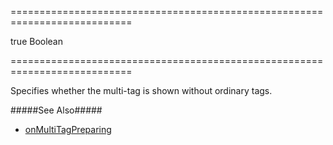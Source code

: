 ===========================================================================
<!--default-->true<!--/default-->
<!--type-->Boolean<!--/type-->
===========================================================================

<!--shortDescription-->
Specifies whether the multi-tag is shown without ordinary tags.
<!--/shortDescription-->

<!--fullDescription-->
#####See Also#####
- [onMultiTagPreparing](/Documentation/ApiReference/UI_Widgets/dxTagBox/Configuration/#onMultiTagPreparing)
<!--/fullDescription-->